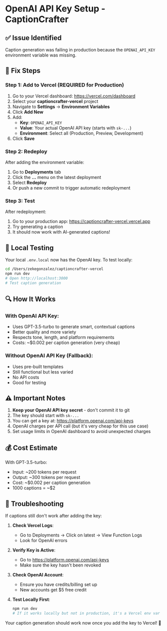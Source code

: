 # OpenAI API Key Setup - CaptionCrafter

## ✅ Issue Identified
Caption generation was failing in production because the `OPENAI_API_KEY` environment variable was missing.

## 🔧 Fix Steps

### Step 1: Add to Vercel (REQUIRED for Production)
1. Go to your Vercel dashboard: https://vercel.com/dashboard
2. Select your **captioncrafter-vercel** project
3. Navigate to **Settings** → **Environment Variables**
4. Click **Add New**
5. Add:
   - **Key**: `OPENAI_API_KEY`
   - **Value**: Your actual OpenAI API key (starts with `sk-...`)
   - **Environment**: Select all (Production, Preview, Development)
6. Click **Save**

### Step 2: Redeploy
After adding the environment variable:
1. Go to **Deployments** tab
2. Click the **...** menu on the latest deployment
3. Select **Redeploy**
4. Or push a new commit to trigger automatic redeployment

### Step 3: Test
After redeployment:
1. Go to your production app: https://captioncrafter-vercel.vercel.app
2. Try generating a caption
3. It should now work with AI-generated captions!

## 📝 Local Testing
Your local `.env.local` now has the OpenAI key. To test locally:

```bash
cd /Users/zekegonzalez/captioncrafter-vercel
npm run dev
# Open http://localhost:3000
# Test caption generation
```

## 🔍 How It Works

### With OpenAI API Key:
- Uses GPT-3.5-turbo to generate smart, contextual captions
- Better quality and more variety
- Respects tone, length, and platform requirements
- Costs: ~$0.002 per caption generation (very cheap)

### Without OpenAI API Key (Fallback):
- Uses pre-built templates
- Still functional but less varied
- No API costs
- Good for testing

## ⚠️ Important Notes

1. **Keep your OpenAI API key secret** - don't commit it to git
2. The key should start with `sk-...`
3. You can get a key at: https://platform.openai.com/api-keys
4. OpenAI charges per API call (but it's very cheap for this use case)
5. Set usage limits in OpenAI dashboard to avoid unexpected charges

## 💰 Cost Estimate

With GPT-3.5-turbo:
- Input: ~200 tokens per request
- Output: ~300 tokens per request
- Cost: ~$0.002 per caption generation
- 1000 captions = ~$2

## 🐛 Troubleshooting

If captions still don't work after adding the key:

1. **Check Vercel Logs**:
   - Go to Deployments → Click on latest → View Function Logs
   - Look for OpenAI errors

2. **Verify Key is Active**:
   - Go to https://platform.openai.com/api-keys
   - Make sure the key hasn't been revoked

3. **Check OpenAI Account**:
   - Ensure you have credits/billing set up
   - New accounts get $5 free credit

4. **Test Locally First**:
   ```bash
   npm run dev
   # If it works locally but not in production, it's a Vercel env var issue
   ```

Your caption generation should work now once you add the key to Vercel! 🎉

